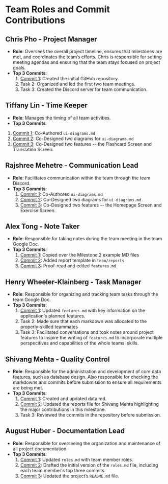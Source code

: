 # Team Roles and Commit Contributions

## Chris Pho - Project Manager
- **Role**: Oversees the overall project timeline, ensures that milestones are met, and coordinates the team’s efforts. Chris is responsible for setting meeting agendas and ensuring that the team stays focused on project goals.
- **Top 3 Commits**:
  1. [Commit 1](https://github.com/chrispho/language-study-app/commit/ec771a1e2ce1cad3eb10038de7aa43860aa1fc08): Created the initial GitHub repository.
  2. Task 2: Organized and led the first two team meetings.
  3. Task 3: Created the Discord server for team communication.

## Tiffany Lin - Time Keeper
- **Role**: Manages the timing of all team activities.
- **Top 3 Commits**:
 1. [Commit 1](https://github.com/chrispho/language-study-app/commit/cf044946fb293925d858c9eb2d51cc8f8507a773): Co-Authored ``ui-diagrams.md``
 2. [Commit 2](https://github.com/chrispho/language-study-app/commit/fb44a9749d47ae1b0f20d699992b48a81c4f51f2): Co-Designed two diagrams for ``ui-diagrams.md``
 3. [Commit 3](https://github.com/chrispho/language-study-app/commit/2132c628179cc719fd96cea6cee9df54f820d550): Co-Designed two features -- the Flashcard Screen and Translation Screen.


## Rajshree Mehetre - Communication Lead
- **Role**: Facilitates communication within the team through the team Discord.
- **Top 3 Commits**:
  1. [Commit 1](https://github.com/chrispho/language-study-app/commit/cf044946fb293925d858c9eb2d51cc8f8507a773): Co-Authored ``ui-diagrams.md``
  2. [Commit 2](https://github.com/chrispho/language-study-app/commit/fb44a9749d47ae1b0f20d699992b48a81c4f51f2): Co-Designed two diagrams for ``ui-diagrams.md``
  3. [Commit 3](https://github.com/chrispho/language-study-app/commit/2132c628179cc719fd96cea6cee9df54f820d550): Co-Designed two features -- the Homepage Screen and Exercise Screen.



## Alex Tong - Note Taker
- **Role**: Responsible for taking notes during the team meeting in the team Google Doc.
- **Top 3 Commits**:
  1. [Commit 1](https://github.com/chrispho/language-study-app/commit/e518b2fd7e242b889915d0c204c9d6d785a3b553  ): Copied over the Milestone 2 example MD files
  2. [Commit 2](https://github.com/chrispho/language-study-app/commit/30e42e475f02d144c1ef26aa60a197ec285f5233): Added report template in ``team/reports``
  3. [Commit 3](https://github.com/chrispho/language-study-app/commit/594d6bee81696600cda1befd90efa932f2926fba): Proof-read and edited ``features.md``



## Henry Wheeler-Klainberg - Task Manager
- **Role**: Responsible for organizing and tracking team tasks through the team Google Doc.
- **Top 3 Commits**:
  1. [Commit 1](https://github.com/chrispho/language-study-app/commit/87b8b86d0560349785b7094d28706c184e84a1a0): Updated ``features.md`` with key information on the application's planned features. 
  2. Task 2: Made sure that each markdown was allocated to the properly-skilled teammates 
  3. Task 3: Facilitated conversations and took notes around project features to inspire the writing of ``features.md`` to incorporate multiple perspecitives and capabilities of the whole teams' skills.


## Shivang Mehta - Quality Control
- **Role**: Responsible for the administration and development of core data features, such as database design. Also responsible for checking the markdowns and commits before submission to ensure all requirements are being met.
- **Top 3 Commits**:
  1. [Commit 1](https://github.com/chrispho/language-study-app/commit/a8196cbc36c5427ff4a991bac30b20b248a5e2bc): Created and updated data.md.
  2. [Commit 2](https://github.com/chrispho/language-study-app/commit/e25fc3321b0b1e22bfb01fd8ba3cfd8048de61a9): Updated the reports file for Shivang Mehta highlighting the major contributions in this milestone.
  3. Task 3: Reviewed the commits in the repository before submission. 


## August Huber - Documentation Lead
- **Role**: Responsible for overseeing the organization and maintenance of all project documentation.
- **Top 3 Commits**:
  1. [Commit 1](https://github.com/repo/commit1): Updated ``roles.md`` with team member roles.
  2. [Commit 2](https://github.com/repo/commit2): Drafted the initial version of the `roles.md` file, including each team member's top three commits.
  3. [Commit 3](https://github.com/repo/commit3): Updated the project’s `README.md` file.
